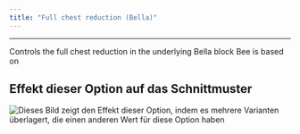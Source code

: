 ```yaml
---
title: "Full chest reduction (Bella)"
---
```


***

Controls the full chest reduction in the underlying Bella block Bee is based on

## Effekt dieser Option auf das Schnittmuster

![Dieses Bild zeigt den Effekt dieser Option, indem es mehrere Varianten überlagert, die einen anderen Wert für diese Option haben](bee_fullchesteasereduction_sample.svg "Effekt dieser Option auf das Schnittmuster")
